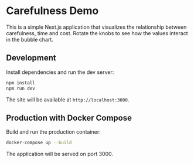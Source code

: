 # Carefulness Demo

This is a simple Next.js application that visualizes the relationship between carefulness, time and cost. Rotate the knobs to see how the values interact in the bubble chart.

## Development

Install dependencies and run the dev server:

```bash
npm install
npm run dev
```

The site will be available at `http://localhost:3000`.

## Production with Docker Compose

Build and run the production container:

```bash
docker-compose up --build
```

The application will be served on port 3000.

